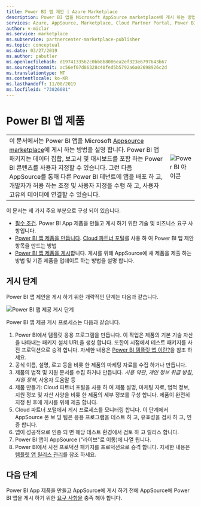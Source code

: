```yaml
---
title: Power BI 앱 제안 | Azure Marketplace
description: Power BI 앱을 Microsoft AppSource marketplace에 게시 하는 방법입니다.
services: Azure, AppSource, Marketplace, Cloud Partner Portal, Power BI
author: v-miclar
ms.service: marketplace
ms.subservice: partnercenter-marketplace-publisher
ms.topic: conceptual
ms.date: 03/27/2019
ms.author: pabutler
ms.openlocfilehash: d1974133562c0bb8b8006ea2ef323e6797643b67
ms.sourcegitcommit: ac56ef07d86328c40fed5b5792a6a02698926c2d
ms.translationtype: MT
ms.contentlocale: ko-KR
ms.lasthandoff: 11/08/2019
ms.locfileid: "73826081"
---
```

# <a name="power-bi-app-offer"></a>Power BI 앱 제품

|              |                                |
|--------------|--------------------------------|
| 이 문서에서는 Power BI 앱을 Microsoft [Appsource marketplace](https://appsource.microsoft.com/)에 게시 하는 방법을 설명 합니다.  Power BI 앱 패키지는 데이터 집합, 보고서 및 대시보드를 포함 하는 Power BI 콘텐츠를 사용자 지정할 수 있습니다. 그런 다음 AppSource를 통해 다른 Power BI 테넌트에 앱을 배포 하 고, 개발자가 허용 하는 조정 및 사용자 지정을 수행 하 고, 사용자 고유의 데이터에 연결할 수 있습니다. | ![Power BI 아이콘](./media/powerbi-icon.png) |


이 문서는 세 가지 주요 부분으로 구성 되어 있습니다.

-   [필수 조건](./cpp-prerequisites.md). Power BI App 제품을 만들고 게시 하기 위한 기술 및 비즈니스 요구 사항입니다.
-   [Power BI 앱 제품을 만듭니다](./cpp-create-offer.md). [Cloud 파트너 포털](https://cloudpartner.azure.com)를 사용 하 여 Power BI 앱 제안 항목을 만드는 방법
-   [Power BI 앱 제품을 게시](./cpp-publish-offer.md)합니다. 게시를 위해 AppSource에 새 제품을 제출 하는 방법 및 기존 제품을 업데이트 하는 방법을 설명 합니다.


## <a name="publishing-steps"></a>게시 단계

Power BI 앱 제안을 게시 하기 위한 개략적인 단계는 다음과 같습니다.

![Power BI 앱 제공 게시 단계](media/publishing-steps.png)

Power BI 앱 제공 게시 프로세스는 다음과 같습니다.

1. Power BI에서 템플릿 응용 프로그램을 만듭니다. 이 작업은 제품의 기본 기술 자산을 나타내는 패키지 설치 URL을 생성 합니다. 또한이 시점에서 테스트 패키지를 사전 프로덕션으로 승격 합니다. 자세한 내용은 [Power BI 템플릿 앱 이란?](https://docs.microsoft.com/power-bi/service-template-apps-overview)을 참조 하세요. 
2. 공식 이름, 설명, 로고 등을 비롯 한 제품의 마케팅 자료를 수집 하거나 만듭니다. 
3. 제품의 법적 및 지원 문서를 수집 하거나 만듭니다. *사용 약관*, *개인 정보 취급 방침*, *지원 정책*, 사용자 도움말 등
4. 제품 만들기: Cloud 파트너 포털을 사용 하 여 제품 설명, 마케팅 자료, 법적 정보, 지원 정보 및 자산 사양을 비롯 한 제품의 세부 정보를 구성 합니다.  제품이 완전히 지정 된 후에 게시를 위해 제출 합니다.
5. Cloud 파트너 포털에서 게시 프로세스를 모니터링 합니다.  이 단계에서 AppSource 온 보 딩 팀은 응용 프로그램을 테스트 하 고, 유효성을 검사 하 고, 인증 합니다. 
6. 앱이 성공적으로 인증 되 면 해당 테스트 환경에서 검토 하 고 릴리스 합니다. 
7. Power BI 앱이 AppSource ("라이브"로 이동)에 나열 됩니다.
8. Power BI에서 사전 프로덕션 패키지를 프로덕션으로 승격 합니다. 자세한 내용은 [템플릿 앱 릴리스 관리](https://docs.microsoft.com/power-bi/service-template-apps-create#manage-the-template-app-release)를 참조 하세요.


## <a name="next-steps"></a>다음 단계

Power BI App 제품을 만들고 AppSource에 게시 하기 전에 AppSource에 Power BI 앱을 게시 하기 위한 [요구 사항을](./cpp-prerequisites.md) 충족 해야 합니다.
